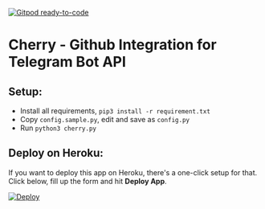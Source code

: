 [![Gitpod ready-to-code](https://img.shields.io/badge/Gitpod-ready--to--code-blue?logo=gitpod)](https://gitpod.io/#https://github.com/cherrysecrets/cherry)

# Cherry - Github Integration for Telegram Bot API

## Setup:
- Install all requirements, `pip3 install -r requirement.txt`
- Copy `config.sample.py`, edit and save as `config.py`
- Run `python3 cherry.py`

## Deploy on Heroku:
If you want to deploy this app on Heroku, there's a one-click setup for that. Click below, fill up the form and hit **Deploy App**.

[![Deploy](https://www.herokucdn.com/deploy/button.svg)](https://heroku.com/deploy?template=https://github.com/cherrysecrets/cherry)

